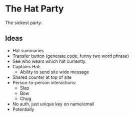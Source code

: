 # The Hat Party
The sickest party.

## Ideas
- Hat summaries
- Transfer button (generate code, funny two word phrase)
- See who wears which hat currently.
- Captains Hat:
    - Ability to send site wide message
- Shared counter at top of site
- Person-to-person interactions:
    - Slap
    - Bow
    - Chug
- No auth, just unique key on name/email
- Potentially 
